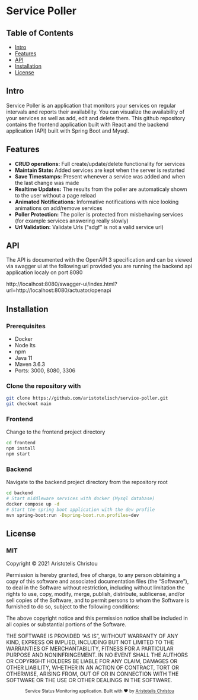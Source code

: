 # Service Poller

## Table of Contents
- [Intro](#intro)
- [Features](#features)
- [API](#api)
- [Installation](#installation)
- [License](#license)

## Intro
Service Poller is an application that monitors your services on regular intervals and reports their availability. You can visualize the availability of your services as well as add, edit and delete them.
This github repository contains the frontend application built with React and the backend application (API)
built with Spring Boot and Mysql.

## Features
- __CRUD operations:__ Full create/update/delete functionality for services
- __Maintain State:__ Added services are kept when the server is restarted
- __Save Timestamps:__ Present whenever a service was added and when the last change was
made
- __Realtime Updates:__ The results from the poller are automaticaly shown to the user without a page reload
- __Animated Notifications:__ Informative notifications with nice looking animations on add/remove services
- __Poller Protection:__ The poller is protected from misbehaving services (for example services answering really slowly)
- __Url Validation:__ Validate Urls ("sdgf" is not a valid service url)

## API
The API is documented with the OpenAPI 3 specification and can be viewed via swagger ui at the following url
provided you are running the backend api application localy on port 8080

http://localhost:8080/swagger-ui/index.html?url=http://localhost:8080/actuator/openapi

## Installation
### Prerequisites
- Docker
- Node lts
- npm
- Java 11
- Maven 3.6.3
- Ports: 3000, 8080, 3306

### Clone the repository with 
```bash
git clone https://github.com/aristotelisch/service-poller.git
git checkout main
```

### Frontend
Change to the frontend project directory
```bash
cd frontend
npm install
npm start
```

### Backend
Navigate to the backend project directory from the repository root

```bash
cd backend
# Start middleware services with docker (Mysql database)
docker compose up -d
# Start the spring boot application with the dev profile
mvn spring-boot:run -Dspring-boot.run.profiles=dev
```

## License
### MIT

Copyright © 2021 Aristotelis Christou

Permission is hereby granted, free of charge, to any person obtaining a copy of this software and associated documentation files (the “Software”), to deal in the Software without restriction, including without limitation the rights to use, copy, modify, merge, publish, distribute, sublicense, and/or sell copies of the Software, and to permit persons to whom the Software is furnished to do so, subject to the following conditions:

The above copyright notice and this permission notice shall be included in all copies or substantial portions of the Software.

THE SOFTWARE IS PROVIDED “AS IS”, WITHOUT WARRANTY OF ANY KIND, EXPRESS OR IMPLIED, INCLUDING BUT NOT LIMITED TO THE WARRANTIES OF MERCHANTABILITY, FITNESS FOR A PARTICULAR PURPOSE AND NONINFRINGEMENT. IN NO EVENT SHALL THE AUTHORS OR COPYRIGHT HOLDERS BE LIABLE FOR ANY CLAIM, DAMAGES OR OTHER LIABILITY, WHETHER IN AN ACTION OF CONTRACT, TORT OR OTHERWISE, ARISING FROM, OUT OF OR IN CONNECTION WITH THE SOFTWARE OR THE USE OR OTHER DEALINGS IN THE SOFTWARE.

<div align="center">
  <sub>Service Status Monitoring application. Built with ❤︎ by
  <a href="https://twitter.com/aristotelis_ch">Aristotelis Christou
</div>
